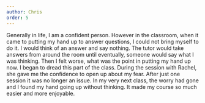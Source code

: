 ```yaml
---
author: Chris
order: 5
---
```

Generally in life, I am a confident person. However in the classroom, when it came to putting my hand up to answer questions, I could not bring myself to do it. I would think of an answer and say nothing. The tutor would take answers from around the room until eventually, someone would say what I was thinking. Then I felt worse, what was the point in putting my hand up now. I began to dread this part of the class. During the session with Rachel, she gave me the confidence to open up about my fear. After just one session it was no longer an issue. In my very next class, the worry had gone and I found my hand going up without thinking. It made my course so much easier and more enjoyable.